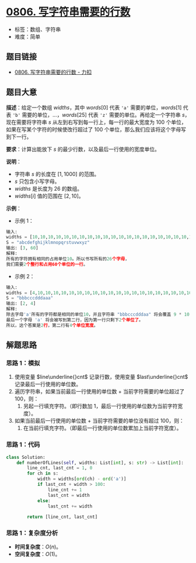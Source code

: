 # [0806. 写字符串需要的行数](https://leetcode.cn/problems/number-of-lines-to-write-string/)

- 标签：数组、字符串
- 难度：简单

## 题目链接

- [0806. 写字符串需要的行数 - 力扣](https://leetcode.cn/problems/number-of-lines-to-write-string/)

## 题目大意

**描述**：给定一个数组 $widths$，其中 $words[0]$ 代表 `'a'` 需要的单位，$words[1]$ 代表 `'b'` 需要的单位，…，$words[25]$ 代表 `'z'` 需要的单位。再给定一个字符串 $s$，现在需要将字符串 $s$ 从左到右写到每一行上，每一行的最大宽度为 $100$ 个单位，如果在写某个字符的时候使改行超过了 $100$ 个单位，那么我们应该将这个字母写到下一行。

**要求**：计算出能放下 $s$ 的最少行数，以及最后一行使用的宽度单位。

**说明**：

- 字符串 $s$ 的长度在 $[1, 1000]$ 的范围。
- $s$ 只包含小写字母。
- $widths$ 是长度为 $26$ 的数组。
- $widths[i]$ 值的范围在 $[2, 10]$。

**示例**：

- 示例 1：

```python
输入: 
widths = [10,10,10,10,10,10,10,10,10,10,10,10,10,10,10,10,10,10,10,10,10,10,10,10,10,10]
S = "abcdefghijklmnopqrstuvwxyz"
输出: [3, 60]
解释: 
所有的字符拥有相同的占用单位10。所以书写所有的26个字母，
我们需要2个整行和占用60个单位的一行。
```

- 示例 2：

```python
输入: 
widths = [4,10,10,10,10,10,10,10,10,10,10,10,10,10,10,10,10,10,10,10,10,10,10,10,10,10]
S = "bbbcccdddaaa"
输出: [2, 4]
解释: 
除去字母'a'所有的字符都是相同的单位10，并且字符串 "bbbcccdddaa" 将会覆盖 9 * 10 + 2 * 4 = 98 个单位.
最后一个字母 'a' 将会被写到第二行，因为第一行只剩下2个单位了。
所以，这个答案是2行，第二行有4个单位宽度。
```

## 解题思路

### 思路 1：模拟

1. 使用变量 $line\underline{}cnt$ 记录行数，使用变量 $last\underline{}cnt$ 记录最后一行使用的单位数。
2. 遍历字符串，如果当前最后一行使用的单位数 + 当前字符需要的单位超过了 $100$，则：
   1. 另起一行填充字符。（即行数加 $1$，最后一行使用的单位数为当前字符宽度）。
3. 如果当前最后一行使用的单位数 + 当前字符需要的单位没有超过 $100$，则：
   1. 在当前行填充字符。（即最后一行使用的单位数累加上当前字符宽度）。

### 思路 1：代码

```python
class Solution:
    def numberOfLines(self, widths: List[int], s: str) -> List[int]:
        line_cnt, last_cnt = 1, 0
        for ch in s:
            width = widths[ord(ch) - ord('a')]
            if last_cnt + width > 100:
                line_cnt += 1
                last_cnt = width
            else:
                last_cnt += width
                
        return [line_cnt, last_cnt]
```

### 思路 1：复杂度分析

- **时间复杂度**：$O(n)$。
- **空间复杂度**：$O(1)$。

